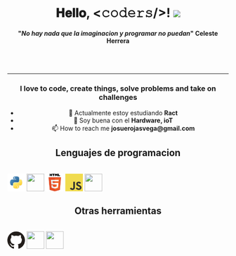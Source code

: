 <h1 align="center">
  𝐇𝐞𝐥𝐥𝐨, &lt;𝚌𝚘𝚍𝚎𝚛𝚜/&gt;!
  <img src="https://media.giphy.com/media/hvRJCLFzcasrR4ia7z/giphy.gif" width="30"></h1
<hr>
<!-- MAIN PHRASE SECTION -->
<span align="center">
  <span>
    <h4 align="center">"<em>No hay nada que la imaginacion y programar no puedan</em>"
      <span align="center">Celeste Herrera</span>
    </h4>
</span>
</h1>
<br/>
<br/>
<!-- ABOUT YOU -->
<hr>
<h3 align="center">I love to code, create things, solve problems and take on challenges</h3>
  <ul>
    <li>🔭 Actualmente estoy estudiando <strong>Ract</strong></li>
    <li>🌱 Soy buena con el <strong>Hardware, ioT</strong></li>
    <li>📫 How to reach me <strong>josuerojasvega@gmail.com</strong></li>
  </ul>


## Lenguajes de programacion ##
<br/>
<code><img height="40" width="40" src="https://raw.githubusercontent.com/github/explore/80688e429a7d4ef2fca1e82350fe8e3517d3494d/topics/python/python.png"></code>
<code><img height="40" width="40" src="https://cdn.iconscout.com/icon/free/png-512/c-programming-569564.png"></code>
<code><img height="40" width="40" src="https://raw.githubusercontent.com/github/explore/80688e429a7d4ef2fca1e82350fe8e3517d3494d/topics/html/html.png"></code>
<code><img height="40" width="40" src="https://raw.githubusercontent.com/github/explore/80688e429a7d4ef2fca1e82350fe8e3517d3494d/topics/javascript/javascript.png"></code>
<code><img height="40" width="40" 
src="https://play-lh.googleusercontent.com/xeuSfQHt8wEb-JdcXLtReGF-KO8_Rd2UMOL0vSB6bS9qlxdAGQ0VR4mM9wVeEb76EA=w240-h480-rw"></code>
<br/>

## Otras herramientas ##
<br/>
<code><img height="40" width="40" src="https://raw.githubusercontent.com/github/explore/80688e429a7d4ef2fca1e82350fe8e3517d3494d/topics/github-api/github-api.png"></code>
<code><img height="40" width="40" src="https://www.pngkit.com/png/full/282-2828401_auto-cad-android-app-autodesk-logo-png.png"></code>
<code><img height="40" width="40" src="https://cdn.freebiesupply.com/logos/large/2x/flexisign-pro-6-logo-black-and-white.png"></code>
